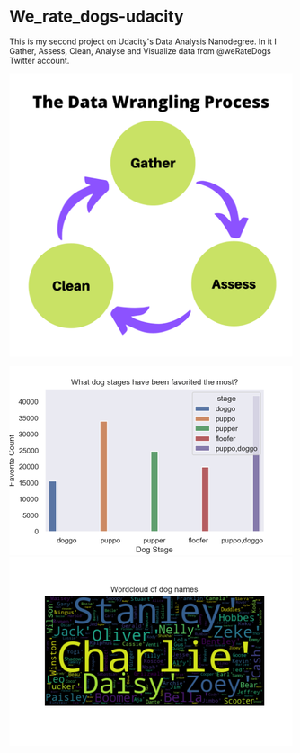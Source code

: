 # We_rate_dogs-udacity
This is my second project on Udacity's Data Analysis Nanodegree.
In it I Gather, Assess, Clean, Analyse and Visualize data from @weRateDogs Twitter account.

![Data Wrangling Process](Data_analysis_process.png)

![Favorite Dog Stages](figure3.png)
![Wordcloud of Common Dog Names](figure9.png)
